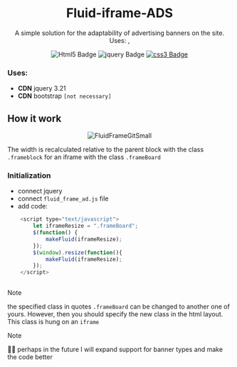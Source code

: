 <link rel="stylesheet" href="https://cdn.jsdelivr.net/gh/devicons/devicon@v2.15.1/devicon.min.css">
<h1 align="center">Fluid-iframe-ADS</h1>

<p align="center">A simple solution for the adaptability of advertising banners on the site. Uses: , </p>


<div id="badges" align="center">
    <img src="https://img.shields.io/badge/Html5-red?style=for-the-badge&logo=Html5&logoColor=white" alt="Html5 Badge"/>
    <img src="https://img.shields.io/badge/jquery_3.2-0769ad?style=for-the-badge&logo=jquery&logoColor=7bcff7" alt="jquery Badge"/>
  <a href="your-twitter-URL">
    <img src="https://img.shields.io/badge/css-379bd6?style=for-the-badge&logo=css3&logoColor=fff" alt="css3 Badge"/>
  </a>
</div>

### Uses:

- **CDN** jquery 3.21
- **CDN** bootstrap <code>[not necessary]</code>

## How it work
<i class="devicon-jquery-plain"></i>
  

<p align="center"><img src="https://github.com/OKontey/Fluid-iframe-ADS/assets/157806715/3e5b3511-15f3-4ec0-8a87-43f3150b6e04" alt="FluidFrameGitSmall"></p>

<p>
The width is recalculated relative to the parent block with the class <code>.frameblock</code> for an iframe with the class <code>.frameBoard</code>
</p>

### Initialization
- connect jquery <code><script type="text/javascript" src="https://cdnjs.cloudflare.com/ajax/libs/jquery/3.2.1/jquery.min.js"></script></code>
- connect <code>fluid_frame_ad.js</code> file <code><script src="/js/fluid_frame_ad.js"></script></code>
- add code:
```js
    <script type="text/javascript">
        let iframeResize = ".frameBoard";
        $(function() {
            makeFluid(iframeResize);
        });
        $(window).resize(function(){
	        makeFluid(iframeResize);
        });
    </script> 
      
```
> [!NOTE]
> the specified class in quotes <code>.frameBoard</code> can be changed to another one of yours. However, then you should specify the new class in the html layout. This class is hung on an <code>iframe</code>

> [!NOTE]
> 🤷‍♂️ perhaps in the future I will expand support for banner types and make the code better

